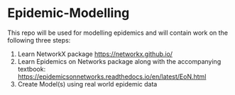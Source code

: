 # Epidemic-Modelling
This repo will be used for modelling epidemics and will contain work on the following three steps:
1. Learn NetworkX package https://networkx.github.io/
2. Learn Epidemics on Networks package along with the accompanying textbook: https://epidemicsonnetworks.readthedocs.io/en/latest/EoN.html
3. Create Model(s) using real world epidemic data
